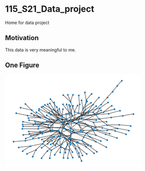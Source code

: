 # 115_S21_Data_project

Home for data project


## Motivation
This data is very meaningful to me. 

## One Figure

<img src="https://raw.githubusercontent.com/drdeford/115_S21_Data_project/main/path1.png">
